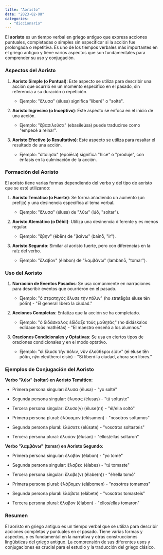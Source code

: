 ```yaml
---
title: "Aoristo"
date: "2023-02-08"
categories: 
  - "diccionario"
---
```


El **aoristo** es un tiempo verbal en griego antiguo que expresa acciones puntuales, completadas o simples sin especificar si la acción fue prolongada o repetitiva. Es uno de los tiempos verbales más importantes en el griego antiguo y tiene varios aspectos que son fundamentales para comprender su uso y conjugación.

### Aspectos del Aoristo

1. **Aoristo Simple (o Puntual)**: Este aspecto se utiliza para describir una acción que ocurrió en un momento específico en el pasado, sin referencia a su duración o repetición.
    - Ejemplo: "ἔλυσα" (élusa) significa "liberé" o "solté".

3. **Aoristo Ingresivo (o Inceptivo)**: Este aspecto se enfoca en el inicio de una acción.
    - Ejemplo: "ἔβασιλεύσα" (ebasileúsa) puede traducirse como "empecé a reinar".

5. **Aoristo Efectivo (o Resultativo)**: Este aspecto se utiliza para resaltar el resultado de una acción.
    - Ejemplo: "ἐποίησα" (epoíēsa) significa "hice" o "produje", con énfasis en la culminación de la acción.

### Formación del Aoristo

El aoristo tiene varias formas dependiendo del verbo y del tipo de aoristo que se esté utilizando:

1. **Aoristo Temático (o Fuerte)**: Se forma añadiendo un aumento (un prefijo) y una desinencia específica al tema verbal.
    - Ejemplo: "ἔλυσα" (élusa) de "λύω" (lúō, "soltar").

3. **Aoristo Atemático (o Débil)**: Utiliza una desinencia diferente y es menos regular.
    - Ejemplo: "ἔβην" (ébēn) de "βαίνω" (baínō, "ir").

5. **Aoristo Segundo**: Similar al aoristo fuerte, pero con diferencias en la raíz del verbo.
    - Ejemplo: "ἔλαβον" (élabon) de "λαμβάνω" (lambánō, "tomar").

### Uso del Aoristo

1. **Narración de Eventos Pasados**: Se usa comúnmente en narraciones para describir eventos que ocurrieron en el pasado.
    - Ejemplo: "ὁ στρατηγὸς ἔλυσε τὴν πόλιν" (ho stratēgòs éluse tḕn pólīn) - "El general liberó la ciudad."

3. **Acciones Completas**: Enfatiza que la acción se ha completado.
    - Ejemplo: "ὁ διδάσκαλος ἐδίδαξε τοὺς μαθητάς" (ho didáskalos edídaxe toùs mathētás) - "El maestro enseñó a los alumnos."

5. **Oraciones Condicionales y Optativas**: Se usa en ciertos tipos de oraciones condicionales y en el modo optativo.
    - Ejemplo: "εἰ ἔλυσε τὴν πόλιν, νῦν ἐλεύθεροι εἰσίν" (ei éluse tḕn pólīn, nŷn eleútheroi eisin) - "Si liberó la ciudad, ahora son libres."

### Ejemplos de Conjugación del Aoristo

**Verbo "λύω" (soltar) en Aoristo Temático:**

- Primera persona singular: ἔλυσα (élusa) - "yo solté"

- Segunda persona singular: ἔλυσας (élusas) - "tú soltaste"

- Tercera persona singular: ἔλυσε(ν) (éluse(n)) - "él/ella soltó"

- Primera persona plural: ἐλύσαμεν (elúsamen) - "nosotros soltamos"

- Segunda persona plural: ἐλύσατε (elúsate) - "vosotros soltasteis"

- Tercera persona plural: ἔλυσαν (élusan) - "ellos/ellas soltaron"

**Verbo "λαμβάνω" (tomar) en Aoristo Segundo:**

- Primera persona singular: ἔλαβον (élabon) - "yo tomé"

- Segunda persona singular: ἔλαβες (élabes) - "tú tomaste"

- Tercera persona singular: ἔλαβε(ν) (élabe(n)) - "él/ella tomó"

- Primera persona plural: ἐλάβομεν (elábomen) - "nosotros tomamos"

- Segunda persona plural: ἐλάβετε (elábete) - "vosotros tomasteis"

- Tercera persona plural: ἔλαβον (élabon) - "ellos/ellas tomaron"

### Resumen

El aoristo en griego antiguo es un tiempo verbal que se utiliza para describir acciones completas y puntuales en el pasado. Tiene varias formas y aspectos, y es fundamental en la narrativa y otras construcciones lingüísticas del griego antiguo. La comprensión de sus diferentes usos y conjugaciones es crucial para el estudio y la traducción del griego clásico.
